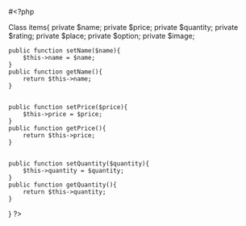 #<?php

Class items{
	private $name;
	private $price;
	private $quantity;
	private $rating;
	private $place;
	private $option;
	private $image;
	
	public function setName($name){
		$this->name = $name;
	}
	public function getName(){
		return $this->name;
	}


	public function setPrice($price){
		$this->price = $price;
	}
	public function getPrice(){
		return $this->price;
	}


	public function setQuantity($quantity){
		$this->quantity = $quantity;
	}
	public function getQuantity(){
		return $this->quantity;
	}

}
?>
